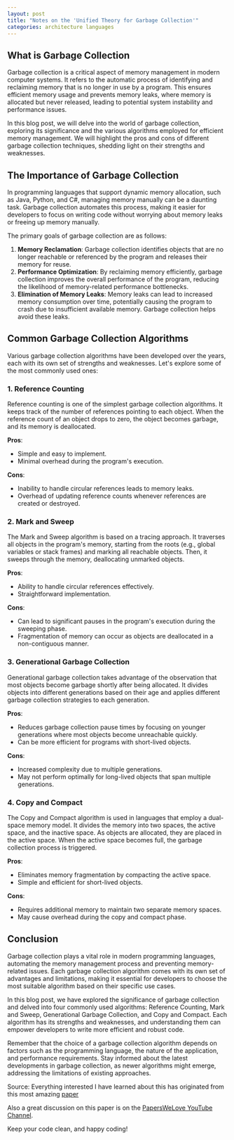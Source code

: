 ```yaml
---
layout: post
title: "Notes on the 'Unified Theory for Garbage Collection'"
categories: architecture languages
---
```


## What is Garbage Collection

Garbage collection is a critical aspect of memory management in modern computer systems. It refers to the automatic process of identifying and reclaiming memory that is no longer in use by a program. This ensures efficient memory usage and prevents memory leaks, where memory is allocated but never released, leading to potential system instability and performance issues.

In this blog post, we will delve into the world of garbage collection, exploring its significance and the various algorithms employed for efficient memory management. We will highlight the pros and cons of different garbage collection techniques, shedding light on their strengths and weaknesses.

## The Importance of Garbage Collection

In programming languages that support dynamic memory allocation, such as Java, Python, and C#, managing memory manually can be a daunting task. Garbage collection automates this process, making it easier for developers to focus on writing code without worrying about memory leaks or freeing up memory manually.

The primary goals of garbage collection are as follows:

1.  **Memory Reclamation**: Garbage collection identifies objects that are no longer reachable or referenced by the program and releases their memory for reuse.
2.  **Performance Optimization**: By reclaiming memory efficiently, garbage collection improves the overall performance of the program, reducing the likelihood of memory-related performance bottlenecks.
3.  **Elimination of Memory Leaks**: Memory leaks can lead to increased memory consumption over time, potentially causing the program to crash due to insufficient available memory. Garbage collection helps avoid these leaks.

## Common Garbage Collection Algorithms

Various garbage collection algorithms have been developed over the years, each with its own set of strengths and weaknesses. Let's explore some of the most commonly used ones:

### 1. **Reference Counting**

Reference counting is one of the simplest garbage collection algorithms. It keeps track of the number of references pointing to each object. When the reference count of an object drops to zero, the object becomes garbage, and its memory is deallocated.

**Pros**:

- Simple and easy to implement.
- Minimal overhead during the program's execution.

**Cons**:

- Inability to handle circular references leads to memory leaks.
- Overhead of updating reference counts whenever references are created or destroyed.

### 2. **Mark and Sweep**

The Mark and Sweep algorithm is based on a tracing approach. It traverses all objects in the program's memory, starting from the roots (e.g., global variables or stack frames) and marking all reachable objects. Then, it sweeps through the memory, deallocating unmarked objects.

**Pros**:

- Ability to handle circular references effectively.
- Straightforward implementation.

**Cons**:

- Can lead to significant pauses in the program's execution during the sweeping phase.
- Fragmentation of memory can occur as objects are deallocated in a non-contiguous manner.

### 3. **Generational Garbage Collection**

Generational garbage collection takes advantage of the observation that most objects become garbage shortly after being allocated. It divides objects into different generations based on their age and applies different garbage collection strategies to each generation.

**Pros**:

- Reduces garbage collection pause times by focusing on younger generations where most objects become unreachable quickly.
- Can be more efficient for programs with short-lived objects.

**Cons**:

- Increased complexity due to multiple generations.
- May not perform optimally for long-lived objects that span multiple generations.

### 4. **Copy and Compact**

The Copy and Compact algorithm is used in languages that employ a dual-space memory model. It divides the memory into two spaces, the active space, and the inactive space. As objects are allocated, they are placed in the active space. When the active space becomes full, the garbage collection process is triggered.

**Pros**:

- Eliminates memory fragmentation by compacting the active space.
- Simple and efficient for short-lived objects.

**Cons**:

- Requires additional memory to maintain two separate memory spaces.
- May cause overhead during the copy and compact phase.

## Conclusion

Garbage collection plays a vital role in modern programming languages, automating the memory management process and preventing memory-related issues. Each garbage collection algorithm comes with its own set of advantages and limitations, making it essential for developers to choose the most suitable algorithm based on their specific use cases.

In this blog post, we have explored the significance of garbage collection and delved into four commonly used algorithms: Reference Counting, Mark and Sweep, Generational Garbage Collection, and Copy and Compact. Each algorithm has its strengths and weaknesses, and understanding them can empower developers to write more efficient and robust code.

Remember that the choice of a garbage collection algorithm depends on factors such as the programming language, the nature of the application, and performance requirements. Stay informed about the latest developments in garbage collection, as newer algorithms might emerge, addressing the limitations of existing approaches.

Source: Everything interested I have learned about this has originated from this most amazing [paper](https://courses.cs.washington.edu/courses/cse590p/05au/p50-bacon.pdf)

Also a great discussion on this paper is on the [PapersWeLove YouTube Channel](https://youtu.be/XtUtfARSIv8).

Keep your code clean, and happy coding!

